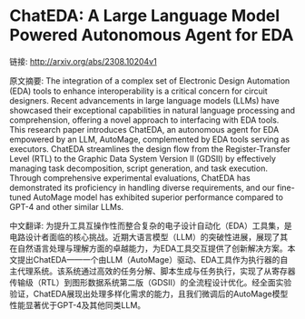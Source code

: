 # ChatEDA: A Large Language Model Powered Autonomous Agent for EDA

链接: http://arxiv.org/abs/2308.10204v1

原文摘要:
The integration of a complex set of Electronic Design Automation (EDA) tools
to enhance interoperability is a critical concern for circuit designers. Recent
advancements in large language models (LLMs) have showcased their exceptional
capabilities in natural language processing and comprehension, offering a novel
approach to interfacing with EDA tools. This research paper introduces ChatEDA,
an autonomous agent for EDA empowered by an LLM, AutoMage, complemented by EDA
tools serving as executors. ChatEDA streamlines the design flow from the
Register-Transfer Level (RTL) to the Graphic Data System Version II (GDSII) by
effectively managing task decomposition, script generation, and task execution.
Through comprehensive experimental evaluations, ChatEDA has demonstrated its
proficiency in handling diverse requirements, and our fine-tuned AutoMage model
has exhibited superior performance compared to GPT-4 and other similar LLMs.

中文翻译:
为提升工具互操作性而整合复杂的电子设计自动化（EDA）工具集，是电路设计者面临的核心挑战。近期大语言模型（LLM）的突破性进展，展现了其在自然语言处理与理解方面的卓越能力，为EDA工具交互提供了创新解决方案。本文提出ChatEDA——一个由LLM（AutoMage）驱动、EDA工具作为执行器的自主代理系统。该系统通过高效的任务分解、脚本生成与任务执行，实现了从寄存器传输级（RTL）到图形数据系统第二版（GDSII）的全流程设计优化。经全面实验验证，ChatEDA展现出处理多样化需求的能力，且我们微调后的AutoMage模型性能显著优于GPT-4及其他同类LLM。
